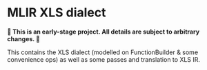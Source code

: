 # MLIR XLS dialect

**🚨 This is an early-stage project. All details are subject to arbitrary
changes. 🚨**

This contains the XLS dialect (modelled on FunctionBuilder & some convenience
ops) as well as some passes and translation to XLS IR.
